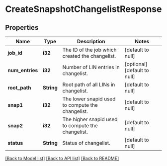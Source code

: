 # CreateSnapshotChangelistResponse

## Properties
Name | Type | Description | Notes
------------ | ------------- | ------------- | -------------
**job_id** | **i32** | The ID of the job which created the changelist. | [default to null]
**num_entries** | **i32** | Number of LIN entries in changelist. | [optional] [default to null]
**root_path** | **String** | Root path of all LINs in changelist. | [default to null]
**snap1** | **i32** | The lower snapid used to compute the changelist. | [default to null]
**snap2** | **i32** | The higher snapid used to compute the changelist. | [default to null]
**status** | **String** | Status of changelist. | [default to null]

[[Back to Model list]](../README.md#documentation-for-models) [[Back to API list]](../README.md#documentation-for-api-endpoints) [[Back to README]](../README.md)


